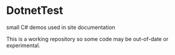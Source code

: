 # DotnetTest
small C# demos used in site documentation

This is a working repository so some code may be out-of-date or experimental.
